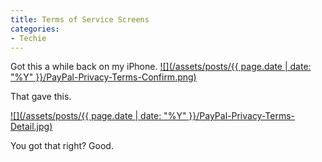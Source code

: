 ```yaml
---
title: Terms of Service Screens
categories:
- Techie
---
```


Got this a while back on my iPhone.
[![](/assets/posts/{{ page.date | date: "%Y" }}/PayPal-Privacy-Terms-Confirm.png)](http://thingelstad.com/s/terms-of-service-screens/paypal-privacy-terms-confirm/img)

That gave this.

[![](/assets/posts/{{ page.date | date: "%Y" }}/PayPal-Privacy-Terms-Detail.jpg)](http://thingelstad.com/s/terms-of-service-screens/paypal-privacy-terms-detail/img)

You got that right? Good.
